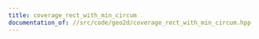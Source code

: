 ```yaml
---
title: coverage_rect_with_min_circum
documentation_of: //src/code/geo2d/coverage_rect_with_min_circum.hpp
---
```

